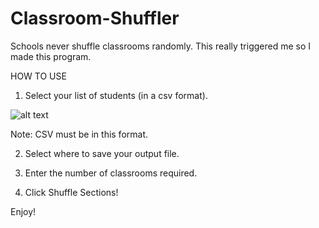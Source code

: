 # Classroom-Shuffler

Schools never shuffle classrooms randomly. This really triggered me so I made this program.

HOW TO USE

1. Select your list of students (in a csv format).
   
![alt text](https://i.imgur.com/O0OMjGk.png)

Note: CSV must be in this format.

2. Select where to save your output file.

3. Enter the number of classrooms required.

4. Click Shuffle Sections!

Enjoy!

